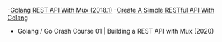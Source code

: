 -[Golang REST API With Mux (2018.1)](https://www.youtube.com/watch?v=SonwZ6MF5BE)
-[Create A Simple RESTful API With Golang](https://www.youtube.com/watch?v=t96hBT53S4U&list=PLII40EOBF0-voAGYkZHVipwlIVfgVxSQT&index=23)

- Golang / Go Crash Course 01 | Building a REST API with Mux (2020)

